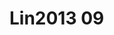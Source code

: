 # Lin2013 09
<a name="material" />
<script type="application/ld+json">

  {
    "@context": "https://schema.org/",
    "@type": "ChemicalSubstance",
    "http://purl.org/dc/terms/conformsTo":
      {
        "@type": "CreativeWork",
        "@id": "https://bioschemas.org/profiles/ChemicalSubstance/0.4-RELEASE/"
      },
    "@id": "https://egonw.github.io/nanowiki/nanowiki456.html#material",
    "name": "Lin2013 09",
    "sameAs: "http://127.0.0.1/mediawiki/index.php/Special:URIResolver/Lin2013_09"
  }
</script>

